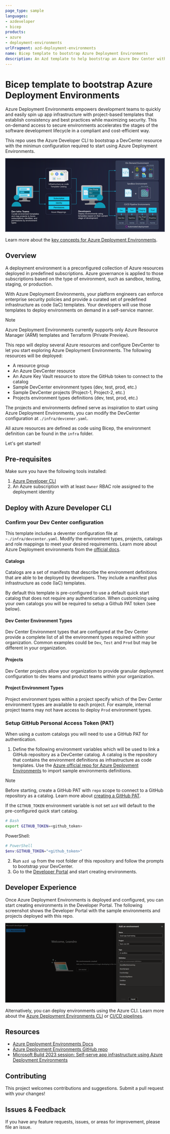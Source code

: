 ```yaml
---
page_type: sample
languages:
- azdeveloper
- bicep
products:
- azure
- deployment-environments
urlFragment: azd-deployment-environments
name: Bicep template to bootstrap Azure Deployment Environments
description: An Azd template to help bootstrap an Azure Dev Center with support for Deployment environments.
---
```

<!-- YAML front-matter schema: https://review.learn.microsoft.com/en-us/help/contribute/samples/process/onboarding?branch=main#supported-metadata-fields-for-readmemd -->

# Bicep template to bootstrap Azure Deployment Environments

Azure Deployment Environments empowers development teams to quickly and easily spin up app infrastructure with project-based templates that establish consistency and best practices while maximizing security. This on-demand access to secure environments accelerates the stages of the software development lifecycle in a compliant and cost-efficient way.

This repo uses the Azure Developer CLI to bootstrap a DevCenter resource with the minimun configuration required to start using Azure Deployment Environments.

![Diagram](./assets/azure-deployment-environments-diagram.png)

Learn more about the [key concepts for Azure Deployment Environments](https://learn.microsoft.com/en-us/azure/deployment-environments/overview-what-is-azure-deployment-environments).

## Overview

A deployment environment is a preconfigured collection of Azure resources deployed in predefined subscriptions. Azure governance is applied to those subscriptions based on the type of environment, such as sandbox, testing, staging, or production.

With Azure Deployment Environments, your platform engineers can enforce enterprise security policies and provide a curated set of predefined infrastructure as code (IaC) templates. Your developers will use those templates to deploy environments on demand in a self-service manner.

> [!NOTE]
> Azure Deployment Environments currently supports only Azure Resource Manager (ARM) templates and Terraform (Private Preview).

This repo will deploy several Azure resources and configure DevCenter to let you start exploring Azure Deployment Environments. The following resources will be deployed:

- A resource group
- An Azure DevCenter resource
- An Azure Key Vault resource to store the GitHub token to connect to the catalog
- Sample DevCenter environment types (dev, test, prod, etc.)
- Sample DevCenter projects (Project-1, Project-2, etc.)
- Projects environment types definitions (dev, test, prod, etc.)

The projects and environments defined serve as inspiration to start using Azure Deployment Environments, you can modify the DevCenter configuration at `./infra/devcener.yaml`.

All azure resources are defined as code using Bicep, the environment definition can be found in the `infra` folder.

Let's get started!

## Pre-requisites

Make sure you have the following tools installed:

1. [Azure Developer CLI](https://learn.microsoft.com/azure/developer/azure-developer-cli/)
1. An Azure subscription with at least `Owner` RBAC role assigned to the deployment identity

## Deploy with Azure Developer CLI

### Confirm your Dev Center configuration

This template includes a deventer configuration file at `~./infra/devcenter.yaml`.
Modify the environment types, projects, catalogs and role mappings to meet your desired requirements.
Learn more about Azure Deployment environments from the [official docs](https://learn.microsoft.com/azure/deployment-environments/overview-what-is-azure-deployment-environments).

#### Catalogs

Catalogs are a set of manifests that describe the environment definitions that are able to be deployed by developers.
They include a manifest plus infrastructure as code (IaC) templates.

By default this template is pre-configured to use a default quick start catalog that does not require any authentication. When customizing using your own catalogs you will be required to setup a Github PAT token (see below).

#### Dev Center Environment Types

Dev Center Environment types that are configured at the Dev Center provide a complete list of all the environment types required within your organization.
Common examples could be `Dev`, `Test` and `Prod` but may be different in your organization.

#### Projects

Dev Center projects allow your organization to provide granular deployment configuration to dev teams and product teams within your organization.

#### Project Environment Types

Project environment types within a project specify which of the Dev Center environment types are available to each project. For example, internal project teams may not have access to deploy `Prod` environment types.

### Setup GitHub Personal Access Token (PAT)

When using a custom catalogs you will need to use a GitHub PAT for authentication.

1. Define the following environment variables which will be used to link a GitHub repository as a DevCenter catalog. A catalog is the repository that contains the environment definitions as infrastructure as code templates. Use the [Azure official repo for Azure Deployment Environments](https://github.com/microsoft/devcenter-catalog) to import sample environments definitions.

> [!NOTE]
> Before starting, create a GitHub PAT with `repo` scope to connect to a GitHub repository as a catalog. Learn more about [creating a GitHub PAT](https://docs.github.com/en/github/authenticating-to-github/keeping-your-account-and-data-secure/creating-a-personal-access-token).
>
> If the `GITHUB_TOKEN` environment variable is not set `azd` will default to the pre-configured quick start catalog.

```bash
# Bash
export GITHUB_TOKEN=<github_token>
```

PowerShell:
```PowerShell
# PowerShell
$env:GITHUB_TOKEN="<github_token>"
```

2. Run `azd up` from the root folder of this repository and follow the prompts to bootstrap your DevCenter.
3. Go to the [Developer Portal](https://devportal.microsoft.com) and start creating environments.

## Developer Experience

Once Azure Deployment Environments is deployed and configured, you can start creating environments in the Developer Portal. The following screenshot shows the Developer Portal with the sample environments and projects deployed with this repo.

![Developer Portal](./assets/devportal.png)

Alternatively, you can deploy environments using the Azure CLI. Learn more about the [Azure Deployment Environments CLI](https://learn.microsoft.com/en-us/azure/deployment-environments/how-to-create-access-environments) or [CI/CD pipelines](https://learn.microsoft.com/en-us/azure/deployment-environments/tutorial-deploy-environments-in-cicd-github).

## Resources

- [Azure Deployment Environments Docs](https://learn.microsoft.com/en-us/azure/deployment-environments/overview-what-is-azure-deployment-environments)
- [Azure Deployment Environments GitHub repo](link_to_sample_templates_repository)
- [Microsoft Build 2023 session: Self-serve app infrastructure using Azure Deployment Environments](https://build.microsoft.com/en-US/sessions/e102bb71-f8ef-4538-9a59-158ec6f442b6?source=sessions)

## Contributing

This project welcomes contributions and suggestions. Submit a pull request with your changes!

## Issues & Feedback

If you have any feature requests, issues, or areas for improvement, please file an issue.